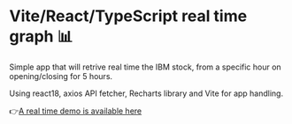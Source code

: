 # Vite/React/TypeScript real time graph 📊
Simple app that will retrive real time the IBM stock, from a specific hour on opening/closing for 5 hours.

Using react18, axios API fetcher, Recharts library and Vite for app handling.

👉[A real time demo is available here](https://ibm-stock-using-vite-react.vercel.app/)
